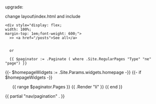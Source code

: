 
upgrade:

change layout\index.html and include


    <div style="display: flex;
    width: 100%;
    margin-top: 1em;font-weight: 600;">
      >> <a href="/posts">See all</a>


      or 

      {{ $paginator := .Paginate ( where .Site.RegularPages "Type" "ne" "page") }}

{{- $homepageWidgets := .Site.Params.widgets.homepage -}}
{{- if $homepageWidgets -}}
<!-- (where .Pages "Type" "posts")  -->
<div class='container list-container'>
  <ul class='list'>
    <!-- { range .Paginator.Pages } -->
     {{ range $paginator.Pages }}
      {{ .Render "li" }}
    {{ end }}
  </ul>

  {{ partial "nav/pagination" . }}
</div>